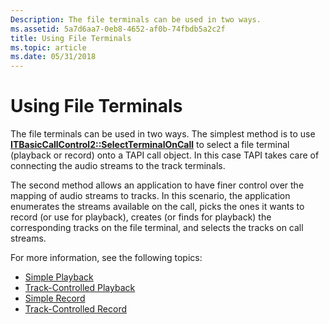 ```yaml
---
Description: The file terminals can be used in two ways.
ms.assetid: 5a7d6aa7-0eb8-4652-af0b-74fbdb5a2c2f
title: Using File Terminals
ms.topic: article
ms.date: 05/31/2018
---
```


# Using File Terminals

The file terminals can be used in two ways. The simplest method is to use [**ITBasicCallControl2::SelectTerminalOnCall**](/windows/desktop/api/tapi3if/nf-tapi3if-itbasiccallcontrol2-selectterminaloncall) to select a file terminal (playback or record) onto a TAPI call object. In this case TAPI takes care of connecting the audio streams to the track terminals.

The second method allows an application to have finer control over the mapping of audio streams to tracks. In this scenario, the application enumerates the streams available on the call, picks the ones it wants to record (or use for playback), creates (or finds for playback) the corresponding tracks on the file terminal, and selects the tracks on call streams.

For more information, see the following topics:

-   [Simple Playback](simple-playback.md)
-   [Track-Controlled Playback](track-controlled-playback.md)
-   [Simple Record](simple-record.md)
-   [Track-Controlled Record](track-controlled-record.md)

 

 




